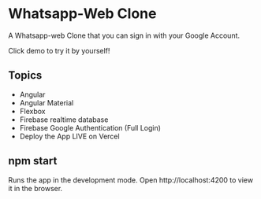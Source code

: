 # Whatsapp-Web Clone

A Whatsapp-web Clone that you can sign in with your Google Account.

Click demo to try it by yourself!


## Topics

- Angular
- Angular Material
- Flexbox
- Firebase realtime database
- Firebase Google Authentication (Full Login)
- Deploy the App LIVE on Vercel


## npm start

Runs the app in the development mode.
Open http://localhost:4200 to view it in the browser.

